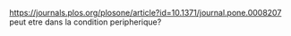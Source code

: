https://journals.plos.org/plosone/article?id=10.1371/journal.pone.0008207
peut etre dans la condition peripherique?